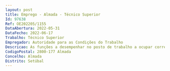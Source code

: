```yaml
--- 
layout: post
title: Emprego - Almada - Técnico Superior
Id: 97638
Ref: OE202205/1155
DataAbertura: 2022-05-31
DataFecho: 2022-06-17
Trabalho: Técnico Superior
Empregador: Autoridade para as Condições do Trabalho
Descricao: As funções a desempenhar no posto de trabalho a ocupar correspondem ao grau 3 de complexidade funcional que, para além dos conteúdos funcionais da carreira categoria de técnico superior, constantes do Anexo a que se refere o n.º 2 do artigo 88.º da Lei Geral do Trabalho em Funções Públicas (LTFP), aprovada em anexo, pela Lei n.º 35 2014, de 20 de junho, que se, caracterizam por • Instrução de processos de contraordenações laborais – Cooperação com os Inspetores do Trabalho no âmbito de pedidos de intervenção inspetiva e instrução de processos de natureza contraordenacional  Realização de atos instrutórios como inquirição de testemunhas e audições de entidades empregadoras arguidas  Elaboração de pareceres técnicos de apoio à tomada de decisão  Registo de autos de contraordenações  Preparação e envio de processos de execução e impugnação judicial para o Tribunal do Trabalho • Prestação de informações ao público no âmbito das competências da ACT, seja sob a forma de atendimento presencial, telefónico ou escrita  • Desenvolvimento de ações de informação e sensibilização – participação em wokshop’s, seminários e outros eventos com vista a promover o esclarecimento dos trabalhadores, empregadores e da sociedade em geral sobre legislação laboral.
CodigoPostal: 2800-177 Almada
Concelho: Almada
Distrito: Setúbal
--- 
```

